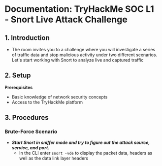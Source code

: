 # Documentation: TryHackMe SOC L1 - Snort Live Attack Challenge

## 1. Introduction
- The room invites you to a challenge where you will investigate a series of traffic data and stop malicious activity under two different scenarios. Let's start working with Snort to analyze live and captured traffic

## 2. Setup 
**Prerequisites**
- Basic knowledge of network security concepts
- Access to the TryHackMe platform

## 3. Procedures
  ### Brute-Force Scenario
  - ***Start Snort in sniffer mode and try to figure out the attack source, service, and port.***
    - In the CLI enter `snort -vde` to display the packet data, headers as well as the data link layer headers


